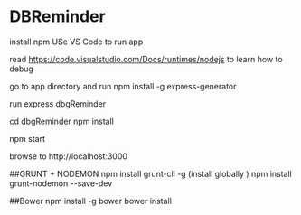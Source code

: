 # DBReminder

install npm 
USe VS Code to run app

read https://code.visualstudio.com/Docs/runtimes/nodejs to learn how to debug

go to app directory and run
 npm install -g express-generator

 run express dbgReminder

 cd dbgReminder
 npm install
 
 npm start

 browse to http://localhost:3000
 
##GRUNT + NODEMON
npm install grunt-cli -g (install globally )
npm install grunt-nodemon --save-dev


##Bower
npm install -g bower
bower install




